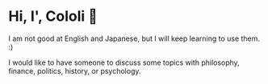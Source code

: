 # Hi, I', Cololi 👋

I am not good at English and Japanese, but I will keep learning to use them. :)  

I would like to have someone to discuss some topics with philosophy, finance, politics, history, or psychology.


